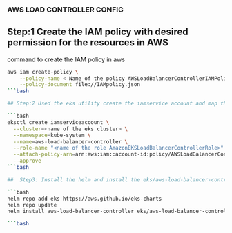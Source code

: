 ### AWS LOAD CONTROLLER CONFIG

## Step:1 Create the IAM policy with desired permission for the resources in AWS
command to create the IAM policy in aws 
```bash
aws iam create-policy \
    --policy-name < Name of the policy AWSLoadBalancerControllerIAMPolicy> \
    --policy-document file://IAMpolicy.json
```bash

## Step:2 Used the eks utility create the iamservice account and map the above policy with them

```bash
eksctl create iamserviceaccount \
  --cluster=<name of the eks cluster> \
  --namespace=kube-system \
  --name=aws-load-balancer-controller \
  --role-name "<name of the role AmazonEKSLoadBalancerControllerRole>" \
  --attach-policy-arn=arn:aws:iam::account-id:policy/AWSLoadBalancerControllerIAMPolicy \
  --approve
```bash

##  Step3: Install the helm and install the eks/aws-load-balancer-controller repo

```bash
helm repo add eks https://aws.github.io/eks-charts
helm repo update
helm install aws-load-balancer-controller eks/aws-load-balancer-controller  -n kube-system -f ../values.yml

```bash
